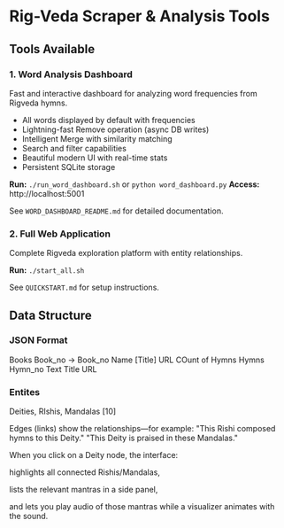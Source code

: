 # Rig-Veda Scraper & Analysis Tools

## Tools Available

### 1. Word Analysis Dashboard
Fast and interactive dashboard for analyzing word frequencies from Rigveda hymns.
- All words displayed by default with frequencies
- Lightning-fast Remove operation (async DB writes)
- Intelligent Merge with similarity matching
- Search and filter capabilities
- Beautiful modern UI with real-time stats
- Persistent SQLite storage

**Run:** `./run_word_dashboard.sh` or `python word_dashboard.py`
**Access:** http://localhost:5001

See `WORD_DASHBOARD_README.md` for detailed documentation.

### 2. Full Web Application
Complete Rigveda exploration platform with entity relationships.

**Run:** `./start_all.sh`

See `QUICKSTART.md` for setup instructions.

## Data Structure

### JSON Format
Books
    Book_no -> Book_no
                Name [Title]
                URL
                COunt of Hymns
                Hymns
                    Hymn_no
                    Text
                    Title
                    URL

### Entites
Deities, RIshis, Mandalas [10]

Edges (links) show the relationships—for example:
    "This Rishi composed hymns to this Deity."
    "This Deity is praised in these Mandalas."

When you click on a Deity node, the interface:

highlights all connected Rishis/Mandalas,

lists the relevant mantras in a side panel,

and lets you play audio of those mantras while a visualizer animates with the sound.

